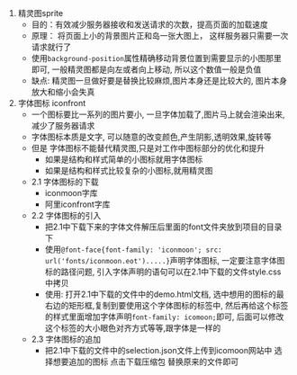 1. 精灵图sprite
    - 目的：有效减少服务器接收和发送请求的次数，提高页面的加载速度
    - 原理： 将页面上小的背景图片正和岛一张大图上， 这样服务器只需要一次请求就行了
    - 使用`background-position`属性精确移动背景位置到需要显示的小图那里即可, 一般精灵图都是向左或者向上移动, 所以这个数值一般是负值
    - 缺点: 精灵图一旦做好要是替换比较麻烦,图片本身还是比较大的, 图片本身放大和缩小会失真
2. 字体图标 iconfront
    - 一个图标要比一系列的图片要小, 一旦字体加载了,图片马上就会渲染出来,减少了服务器请求
    - 字体图标本质是文字, 可以随意的改变颜色,产生阴影,透明效果,旋转等
    - 但是 字体图标不能替代精灵图,只是对工作中图标部分的优化和提升
        - 如果是结构和样式简单的小图标就用字体图标
        - 如果是结构和样式比较复杂的小图标,就用精灵图
    - 2.1 字体图标的下载
        - iconmoon字库
        - 阿里iconfront字库
    - 2.2 字体图标的引入
        - 把2.1中下载下来的字体文件解压后里面的font文件夹放到项目的目录下
        - 使用`@font-face{font-family: 'iconmoon'; src: url('fonts/iconmoon.eot').....}`声明字体图标,  一定要注意字体图标的路径问题, 引入字体声明的语句可以在2.1中下载的文件style.css中拷贝
        - 使用: 打开2.1中下载的文件中的demo.html文档, 选中想用的图标的最右边的矩形框,复制到要使用这个字体图标的标签中, 然后再给这个标签的样式里面增加字体声明`font-family: icomoon;`即可, 后面可以修改这个标签的大小眼色对齐方式等等,跟字体是一样的
    - 2.3 字体图标的追加
        - 把2.1中下载的文件中的selection.json文件上传到icomoon网站中 选择想要追加的图标 点击下载压缩包 替换原来的文件即可
        


